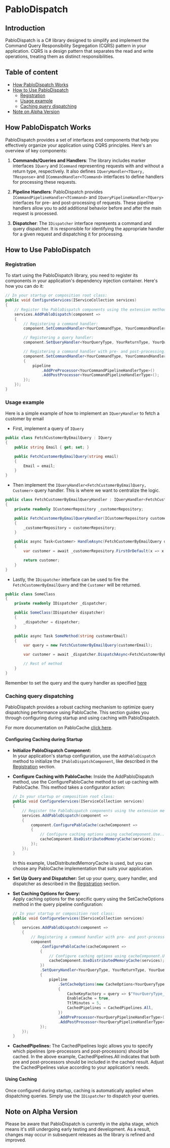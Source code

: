 # PabloDispatch

## Introduction

PabloDispatch is a C# library designed to simplify and implement the Command Query Responsibility Segregation (CQRS) pattern in your application. CQRS is a design pattern that separates the read and write operations, treating them as distinct responsibilities.

## Table of content
- [How PabloDispatch Works](#how-pablodispatch-works)
- [How to Use PabloDispatch](#how-to-use-pablodispatch)
    - [Registration](#registration)
    - [Usage example](#usage-example)
    - [Caching query dispatching](#caching-query-dispatching)
- [Note on Alpha Version](#note-on-alpha-version)

## How PabloDispatch Works

PabloDispatch provides a set of interfaces and components that help you effectively organize your application using CQRS principles. Here's an overview of key components:

1. **Commands/Queries and Handlers**: The library includes marker interfaces `IQuery` and `ICommand` representing requests with and without a return type, respectively.
It also defines `IQueryHandler<TQuery, TResponse>` and `ICommandHandler<TCommand>` interfaces to define handlers for processing these requests.

2. **Pipeline Handlers**: PabloDispatch provides `ICommandPipelineHandler<TCommand>` and `IQueryPipelineHandler<TQuery>` interfaces for pre- and post-processing of requests. These pipeline handlers allow you to add additional behavior before and after the main request is processed.

3. **Dispatcher**: The `IDispatcher` interface represents a command and query dispatcher. It is responsible for identifying the appropriate handler for a given request and dispatching it for processing.

## How to Use PabloDispatch

### Registration

To start using the PabloDispatch library, you need to register its components in your application's dependency injection container. Here's how you can do it:

```csharp
// In your startup or composition root class:
public void ConfigureServices(IServiceCollection services)
{
    // Register the PabloDispatch components using the extension method.
    services.AddPabloDispatch(component =>
    {
        // Registering a command handler:
        component.SetCommandHandler<YourCommandType, YourCommandHandlerType>();

        // Registering a query handler:
        component.SetQueryHandler<YourQueryType, YourReturnType, YourQueryHandlerType>();

        // Registering a command handler with pre- and post-processing:
        component.SetCommandHandler<YourCommandType, YourCommandHandlerType>(pipeline =>
        {
            pipeline
                .AddPreProcessor<YourCommandPipelineHandlerType>()
                .AddPostProcessor<YourCommandPipelineHandlerType>();
        });
    });
}
```


### Usage example

Here is a simple example of how to implement an `IQueryHandler` to fetch a customer by email

- First, implement a query of `IQuery`

```csharp
public class FetchCustomerByEmailQuery : IQuery
{
    public string Email { get; set; }

    public FetchCustomerByEmailQuery(string email)
    {
        Email = email;
    }
}
```

- Then implement the `IQueryHandler<FetchCustomerByEmailQuery, Customer>` query handler. This is where we want to centralize the logic.

```csharp
public class FetchCustomerByEmailQueryHandler : IQueryHandler<FetchCustomerByEmailQuery, Customer>
{
    private readonly ICustomerRepository _customerRepository;

    public FetchCustomerByEmailQueryHandler(ICustomerRepository customerRepository)
    {
        _customerRepository = customerRepository;
    }

    public async Task<Customer> HandleAsync(FetchCustomerByEmailQuery query, CancellationToken cancellationToken = default)
    {
        var customer = await _customerRepository.FirstOrDefault(x => x.Email == query.Email);

        return customer;
    }
}
```

- Lastly, the `IDispatcher` interface can be used to fire the `FetchCustomerByEmailQuery` and the `Customer` will be returned.

```csharp
public class SomeClass
{
    private readonly IDispatcher _dispatcher;

    public SomeClass(IDispatcher dispatcher)
    {
        _dispatcher = dispatcher;
    }

    public async Task SomeMethod(string customerEmail)
    {
        var query = new FetchCustomerByEmailQuery(customerEmail);

        var customer = await _dispatcher.DispatchAsync<FetchCustomerByEmailQuery, Customer>(query);

        // Rest of method
    }
}
```

Remember to set the query and the query handler as specified [here](#registration)

### Caching query dispatching

PabloDispatch provides a robust caching mechanism to optimize query dispatching performance using PabloCache. This section guides you through configuring during startup and using caching with PabloDispatch.

For more documentation on PabloCache [click here](https://github.com/jbmoe/PabloCache.Abstractions).

#### Configuring Caching during Startup

- **Initialize PabloDispatch Component:**   
  In your application's startup configuration, use the `AddPabloDispatch` method to initialize the `IPabloDispatchComponent`, like described in the [Registration](#registration) section.

- **Configure Caching with PabloCache:**
  Inside the AddPabloDispatch method, use the ConfigurePabloCache method to set up caching with PabloCache. This method takes a configurator action:
  ````csharp
  // In your startup or composition root class:
  public void ConfigureServices(IServiceCollection services)
  {
      // Register the PabloDispatch components using the extension method.
      services.AddPabloDispatch(component =>
      {
          component.ConfigurePabloCache(cacheComponent =>
          {
              // Configure caching options using cacheComponent.Use... methods
              cacheComponent.UseDistributedMemoryCache(services);
          });
      });
  }
  ````
  In this example, UseDistributedMemoryCache is used, but you can choose any PabloCache implementation that suits your application.

- **Set Up Query and Dispatcher:**
  Set up your query, query handler, and dispatcher as described in the [Registration](#registration) section. 

- **Set Caching Options for Query:**  
  Apply caching options for the specific query using the SetCacheOptions method in the query pipeline configuration:
  ```csharp
  // In your startup or composition root class:
  public void ConfigureServices(IServiceCollection services)
  {
      services.AddPabloDispatch(component =>
      {
          // Registering a command handler with pre- and post-processing:
          component
              .ConfigurePabloCache(cacheComponent =>
              {
                  // Configure caching options using cacheComponent.Use... methods
                  cacheComponent.UseDistributedMemoryCache(services);
              })
              .SetQueryHandler<YourQueryType, YourReturnType, YourQueryHandlerType>(pipeline =>
              {
                  pipeline
                      .SetCacheOptions(new CacheOptions<YourQueryType>
                      {
                          CacheKeyFactory = query => $"YourQueryType_{query.Property}",
                          EnableCache = true,
                          TtlMinutes = 5,
                          CachedPipelines = CachedPipelines.All,
                      })
                      .AddPreProcessor<YourQueryPipelineHandlerType>()
                      .AddPostProcessor<YourQueryPipelineHandlerType>();
              });
      });
  }
  ```
- **CachedPipelines:**
  The CachedPipelines logic allows you to specify which pipelines (pre-processors and post-processors) should be cached. In the above example, CachedPipelines.All indicates that both pre and post-processors should be included in the cached result. Adjust the CachedPipelines value according to your application's needs.

#### Using Caching

Once configured during startup, caching is automatically applied when dispatching queries. Simply use the `IDispatcher` to dispatch your queries.

## Note on Alpha Version

Please be aware that PabloDispatch is currently in the alpha stage, which means it's still undergoing early testing and development. As a result, changes may occur in subsequent releases as the library is refined and improved.